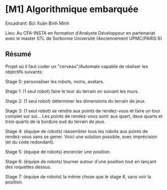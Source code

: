 # [M1] Algorithmique embarquée

Encadrant: Bùi Xuân Bình Minh

Lieu: Au CFA-INSTA en formation d'Analyste Développeur en partenariat avec le master STL de Sorbonne Université (Anciennement UPMC/PARIS 6)

## Résumé

Projet où il faut coder un "cerveau"/Automate capable de réaliser les objectifs suivants:

Stage 0: personaliser les robots, noms, avatars.

Stage 1: (1 seul robot) faire le tour du terrain en suivant les murs.

Stage 2: (1 seul robot) déterminer les dimensions du terrain de jeux.

Stage 3: (1 seul robot) se rendre aux points de rendez-vous et faire un tour complet sur soi... Les points de rendez-vous sont: aux quart, deux quarts et trois quarts de la bordure sud du terrain de jeux.

Stage 4: (équipe de robots) rassembler tous les robots aux points de rendez-vous sans se gener. Voici une solution possible, avec imprécision (et du code redondant).

Stage 5: (équipe de robots) encercler une position.

Stage 6: (équipe de robots) tourner autour d'une position tout en lançant des roquettes dessus.

Stage 7: (équipe de robots) la même chose que le stage 6, sans voir la position.
